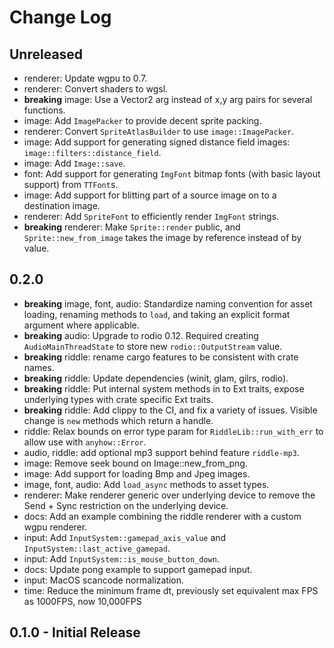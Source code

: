 # Change Log

## Unreleased

* renderer: Update wgpu to 0.7.
* renderer: Convert shaders to wgsl.
* **breaking** image: Use a Vector2 arg instead of x,y arg pairs for several functions.
* image: Add `ImagePacker` to provide decent sprite packing.
* renderer: Convert `SpriteAtlasBuilder` to use `image::ImagePacker`.
* image: Add support for generating signed distance field images:  `image::filters::distance_field`.
* image: Add `Image::save`.
* font: Add support for generating `ImgFont` bitmap fonts (with basic layout support) from
    `TTFont`s.
* image: Add support for blitting part of a source image on to a destination image.
* renderer: Add `SpriteFont` to efficiently render `ImgFont` strings.
* **breaking** renderer: Make `Sprite::render` public, and `Sprite::new_from_image` takes the image
    by reference instead of by value.

## 0.2.0

* **breaking** image, font, audio: Standardize naming convention for asset loading, renaming methods
    to `load`, and taking an explicit format argument where applicable.
* **breaking** audio: Upgrade to rodio 0.12. Required creating `AudioMainThreadState` to store new
    `rodio::OutputStream` value.
* **breaking** riddle: rename cargo features to be consistent with crate names.
* **breaking** riddle: Update dependencies (winit, glam, gilrs, rodio).
* **breaking** riddle: Put internal system methods in to Ext traits, expose underlying types with
    crate specific Ext traits.
* **breaking** riddle: Add clippy to the CI, and fix a variety of issues. Visible change is `new`
    methods which return a handle.
* riddle: Relax bounds on error type param for `RiddleLib::run_with_err` to allow use with
    `anyhow::Error`.
* audio, riddle: add optional mp3 support behind feature `riddle-mp3`.
* image: Remove seek bound on Image::new_from_png.
* image: Add support for loading Bmp and Jpeg images.
* image, font, audio: Add `load_async` methods to asset types.
* renderer: Make renderer generic over underlying device to remove the Send + Sync restriction on
    the underlying device.
* docs: Add an example combining the riddle renderer with a custom wgpu renderer.
* input: Add `InputSystem::gamepad_axis_value` and `InputSystem::last_active_gamepad`.
* input: Add `InputSystem::is_mouse_button_down`.
* docs: Update pong example to support gamepad input.
* input: MacOS scancode normalization.
* time: Reduce the minimum frame dt, previously set equivalent max FPS as 1000FPS, now 10,000FPS

## 0.1.0 - Initial Release
